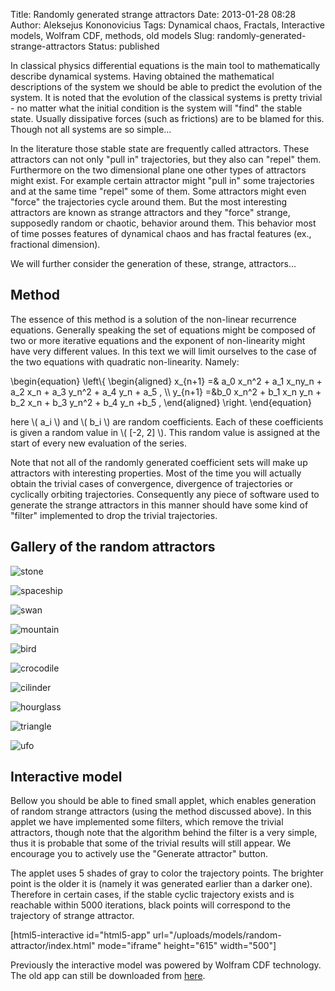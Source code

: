 Title: Randomly generated strange attractors
Date: 2013-01-28 08:28
Author: Aleksejus Kononovicius
Tags: Dynamical chaos, Fractals, Interactive models, Wolfram CDF, methods, old models
Slug: randomly-generated-strange-attractors
Status: published

In classical physics
differential equations is the main tool to mathematically describe
dynamical systems. Having obtained the mathematical descriptions of the
system we should be able to predict the evolution of the system. It is
noted that the evolution of the classical systems is pretty trivial - no
matter what the initial condition is the system will "find" the stable
state. Usually dissipative forces (such as frictions) are to be blamed
for this. Though not all systems are so
simple...<!--more-->

In the literature those stable state are frequently called attractors.
These attractors can not only "pull in" trajectories, but they also can
"repel" them. Furthermore on the two dimensional plane one other types
of attractors might exist. For example certain attractor might "pull in"
some trajectories and at the same time "repel" some of them. Some
attractors might even "force" the trajectories cycle around them. But
the most interesting attractors are known as strange attractors and they
"force" strange, supposedly random or chaotic, behavior around them.
This behavior most of time posses features of dynamical chaos and has
fractal features (ex., fractional dimension).

We will further consider the generation of these, strange, attractors...

Method
------

The essence of this method is a solution of the non-linear recurrence
equations. Generally speaking the set of equations might be composed of
two or more iterative equations and the exponent of non-linearity might
have very different values. In this text we will limit ourselves to the
case of the two equations with quadratic non-linearity. Namely:


\begin{equation}
 \left\\\{ \begin{aligned} x\_{n+1} =& a\_0 x\_n^2 + a\_1 x\_ny\_n + a\_2 x\_n + a\_3 y\_n^2 + a\_4 y\_n + a\_5 , \\\\ y\_{n+1} =&b\_0 x\_n^2 + b\_1 x\_n y\_n + b\_2 x\_n + b\_3 y\_n^2 + b\_4 y\_n +b\_5 , \end{aligned} \right. 
\end{equation}


here \\\(  a\_i \\\) and \\\(  b\_i \\\) are random coefficients. Each of
these coefficients is given a random value in \\\(  \[-2, 2\]  \\\). This
random value is assigned at the start of every new evaluation of the
series.

Note that not all of the randomly generated coefficient sets will make
up attractors with interesting properties. Most of the time you will
actually obtain the trivial cases of convergence, divergence of
trajectories or cyclically orbiting trajectories. Consequently any piece
of software used to generate the strange attractors in this manner
should have some kind of "filter" implemented to drop the trivial
trajectories.

Gallery of the random attractors
--------------------------------

![stone](/uploads/2012/01/akmuo2.png "Stone")

![spaceship](/uploads/2012/01/erdvelaivis.png "Spaceship")

![swan](/uploads/2012/01/gulbe.png "Swan")

![mountain](/uploads/2012/01/kalnas.png "Mountain")

![bird](/uploads/2012/01/krekzdute.png "Bird")

![crocodile](/uploads/2012/01/krokodilas.png "Crocodile")

![cilinder](/uploads/2012/01/rite.png "Cilinder")

![hourglass](/uploads/2012/01/smelio-laikrodis.png "Hourglass")

![triangle](/uploads/2012/01/trikampis2.png "Triangle")

![ufo](/uploads/2012/01/ufo.png "UFO")

Interactive model
-----------------

Bellow you should be able to fined small applet, which enables
generation of random strange attractors (using the method discussed
above). In this applet we have implemented some filters, which remove
the trivial attractors, though note that the algorithm behind the filter
is a very simple, thus it is probable that some of the trivial results
will still appear. We encourage you to actively use the "Generate
attractor" button.

The applet uses 5 shades of gray to color the trajectory points. The
brighter point is the older it is (namely it was generated earlier than
a darker one). Therefore in certain cases, if the stable cyclic
trajectory exists and is reachable within 5000 iterations, black points
will correspond to the trajectory of strange attractor.

[html5-interactive id="html5-app"
url="/uploads/models/random-attractor/index.html"
mode="iframe" height="615" width="500"]

Previously the interactive model was powered by Wolfram CDF technology.
The old app can still be downloaded from
[here](/uploads/2013/01/random-attractor-en.cdf).

